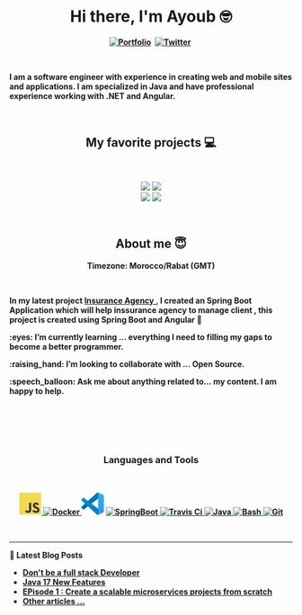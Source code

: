 <p>
  <h1 align="center"><b>Hi there, I'm Ayoub 🤓 </h1>
</p>
<p align="center">
<a href="https://aitdahmane.com/"><img src="https://img.shields.io/badge/-PORTFOLIO-%23ff69b4&?style=for-the-badge&?color=ff69b4" alt="Portfolio" /></a>&nbsp;
<a href="https://twitter.com/aitdahmane_"><img src="https://img.shields.io/badge/Twitter-1DA1F2?style=for-the-badge&logo=twitter&logoColor=white" alt="Twitter" /></a>&nbsp;

</p>
<br />

<p>I am a software engineer with experience in creating web and mobile sites and applications. I am specialized in Java and have professional experience working with .NET and Angular. </p>
<br />

<h2 align="center">My favorite projects 💻</h2>
<br />


<p align="center">

  <img align="" src="https://github-readme-stats.vercel.app/api/pin/?username=aitdahmane&repo=recruiter-system-tracker&theme=tokyonight" />
    <img align="" src="https://github-readme-stats.vercel.app/api/pin/?username=aitdahmane&repo=sukodu-solver&theme=tokyonight" />
  </br>
    
  <img align="" src="https://github-readme-stats.vercel.app/api/pin/?username=aitdahmane&repo=recruiter-system-tracker&theme=tokyonight" />
  <img align="" src="https://github-readme-stats.vercel.app/api/pin/?username=aitdahmane&repo=sukodu-solver&theme=tokyonight" />
</p>

<br />

<h2 align="center">About me 😇</h2>
<p align="center">
Timezone: Morocco/Rabat (GMT)
</p>
<br />
  <p>In my latest project <a href="https://github.com/aitdahmane/restaurants-near-me-api">Insurance Agency </a>, I created an Spring Boot Application which will help inssurance agency to manage client , this project is created using Spring Boot and Angular</a> 🥳</p>
<p>:eyes: I’m currently learning ... everything I need to filling my gaps to become a better programmer.</p>
<p>:raising_hand: I’m looking to collaborate with ... Open Source.</p>
<p>:speech_balloon: Ask me about anything related to... my content. I am happy to help.</p>

<br />
<br />
  
<br />
<br />
<p>
<h3 align="center"> Languages and Tools</h3>
</p>
<br />
<p align="center">
<a href="https://developer.mozilla.org/en-US/docs/Web/JavaScript" target="_blank"> <img src="https://raw.githubusercontent.com/devicons/devicon/master/icons/javascript/javascript-original.svg" alt="javascript" width="40" height="40"/> </a>
<a href="https://Docker.com/" target="_blank"> <img src="https://www.vectorlogo.zone/logos/docker/docker-icon.svg" alt="Docker" width="40" height="40"/> </a>
<a href="https://code.visualstudio.com/" target="_blank"><img alt="Visual Studio Code" width="40px" src="https://raw.githubusercontent.com/github/explore/80688e429a7d4ef2fca1e82350fe8e3517d3494d/topics/visual-studio-code/visual-studio-code.png" /></a>
<a href="https://SpringBoot.com/" target="_blank"> <img src="https://www.vectorlogo.zone/logos/springio/springio-icon.svg" alt="SpringBoot" width="40" height="40"/> </a>  
<a href="https://www.travis-ci.com/" target="_blank"> <img src="https://www.vectorlogo.zone/logos/travis-ci/travis-ci-icon.svg" alt="Travis Ci" width="40" height="40"/> </a>
  <a href="https://java.com/" target="_blank"> <img src="https://www.vectorlogo.zone/logos/java/java-icon.svg" alt="Java" width="40" height="40"/> </a>
    <a href="https://en.wikipedia.org/wiki/Bash_(Unix_shell)" target="_blank"> <img src="https://www.vectorlogo.zone/logos/gnu_bash/gnu_bash-icon.svg" alt="Bash" width="40" height="40"/> </a>
  <a href="https://git-scm.com/" target="_blank"> <img alt="Git" width="40px" src="https://raw.githubusercontent.com/jmnote/z-icons/master/svg/git.svg" />
  </a>
</p>
<br />


---

📕 **Latest Blog Posts**

<!-- BLOG-POST-LIST:START -->
- [Don't be a full stack Developer](https://blog.aitdahmane.com/posts/dont-be-fullstack/)
- [Java 17 New Features](https://blog.aitdahmane.com/posts/dont-be-fullstack/)
- [EPisode 1 : Create a scalable microservices projects from scratch](https://blog.aitdahmane.com/posts/dont-be-fullstack/)
- [Other articles ... ](https://blog.aitdahmane.com/)

 
<!-- BLOG-POST-LIST:END -->
